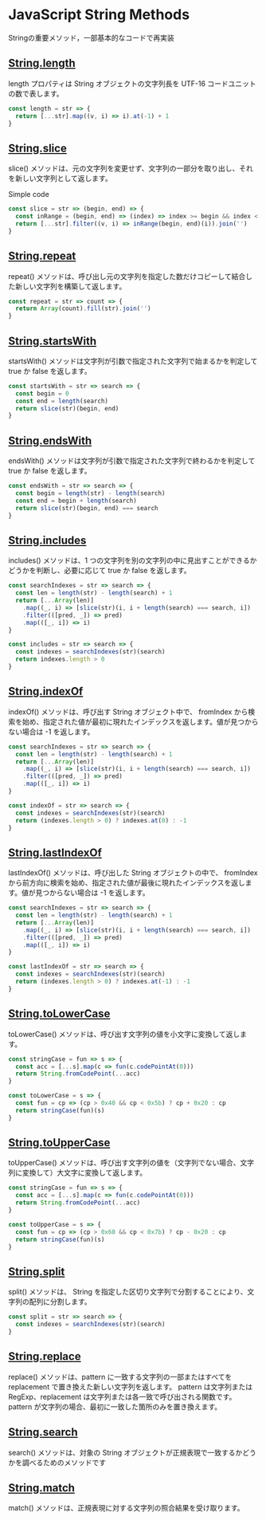 # JavaScript String Methods

Stringの重要メソッド，一部基本的なコードで再実装

## [String.length](https://developer.mozilla.org/ja/docs/Web/JavaScript/Reference/Global_Objects/String/length)

length プロパティは String オブジェクトの文字列長を UTF-16 コードユニットの数で表します。

```js
const length = str => {
  return [...str].map((v, i) => i).at(-1) + 1
}
```

## [String.slice](https://developer.mozilla.org/ja/docs/Web/JavaScript/Reference/Global_Objects/String/slice)

slice() メソッドは、元の文字列を変更せず、文字列の一部分を取り出し、それを新しい文字列として返します。

Simple code
```js
const slice = str => (begin, end) => {
  const inRange = (begin, end) => (index) => index >= begin && index < end
  return [...str].filter((v, i) => inRange(begin, end)(i)).join('')
}
```

## [String.repeat](https://developer.mozilla.org/ja/docs/Web/JavaScript/Reference/Global_Objects/String/repeat)

repeat() メソッドは、呼び出し元の文字列を指定した数だけコピーして結合した新しい文字列を構築して返します。

```js
const repeat = str => count => {
  return Array(count).fill(str).join('')
}
```

## [String.startsWith](https://developer.mozilla.org/ja/docs/Web/JavaScript/Reference/Global_Objects/String/startsWith)

startsWith() メソッドは文字列が引数で指定された文字列で始まるかを判定して true か false を返します。

```js
const startsWith = str => search => {
  const begin = 0
  const end = length(search)
  return slice(str)(begin, end)
}
```

## [String.endsWith](https://developer.mozilla.org/ja/docs/Web/JavaScript/Reference/Global_Objects/String/endsWith)

endsWith() メソッドは文字列が引数で指定された文字列で終わるかを判定して true か false を返します。

```js
const endsWith = str => search => {
  const begin = length(str) - length(search)
  const end = begin + length(search)
  return slice(str)(begin, end) === search
}
```

## [String.includes](https://developer.mozilla.org/ja/docs/Web/JavaScript/Reference/Global_Objects/String/includes)

includes() メソッドは、1 つの文字列を別の文字列の中に見出すことができるかどうかを判断し、必要に応じて true か false を返します。

```js
const searchIndexes = str => search => {
  const len = length(str) - length(search) + 1
  return [...Array(len)]
    .map((_, i) => [slice(str)(i, i + length(search) === search, i])
    .filter(([pred, _]) => pred)
    .map(([_, i]) => i)
}

const includes = str => search => {
  const indexes = searchIndexes(str)(search)
  return indexes.length > 0 
}
```

## [String.indexOf](https://developer.mozilla.org/ja/docs/Web/JavaScript/Reference/Global_Objects/String/indexOf)

indexOf() メソッドは、呼び出す String オブジェクト中で、 fromIndex から検索を始め、指定された値が最初に現れたインデックスを返します。値が見つからない場合は -1 を返します。

```js
const searchIndexes = str => search => {
  const len = length(str) - length(search) + 1
  return [...Array(len)]
    .map((_, i) => [slice(str)(i, i + length(search) === search, i])
    .filter(([pred, _]) => pred)
    .map(([_, i]) => i)
}

const indexOf = str => search => {
  const indexes = searchIndexes(str)(search)
  return (indexes.length > 0) ? indexes.at(0) : -1
}
```

## [String.lastIndexOf](https://developer.mozilla.org/ja/docs/Web/JavaScript/Reference/Global_Objects/String/lastIndexOf)

lastIndexOf() メソッドは、呼び出した String オブジェクトの中で、 fromIndex から前方向に検索を始め、指定された値が最後に現れたインデックスを返します。値が見つからない場合は -1 を返します。

```js
const searchIndexes = str => search => {
  const len = length(str) - length(search) + 1
  return [...Array(len)]
    .map((_, i) => [slice(str)(i, i + length(search) === search, i])
    .filter(([pred, _]) => pred)
    .map(([_, i]) => i)
}

const lastIndexOf = str => search => {
  const indexes = searchIndexes(str)(search)
  return (indexes.length > 0) ? indexes.at(-1) : -1
}
```

## [String.toLowerCase](https://developer.mozilla.org/ja/docs/Web/JavaScript/Reference/Global_Objects/String/toLowerCase)
toLowerCase() メソッドは、呼び出す文字列の値を小文字に変換して返します。

```js
const stringCase = fun => s => {  
  const acc = [...s].map(c => fun(c.codePointAt(0)))
  return String.fromCodePoint(...acc)
}

const toLowerCase = s => {
  const fun = cp => (cp > 0x40 && cp < 0x5b) ? cp + 0x20 : cp
  return stringCase(fun)(s)
}
```

## [String.toUpperCase](https://developer.mozilla.org/ja/docs/Web/JavaScript/Reference/Global_Objects/String/toUpperCase)

toUpperCase() メソッドは、呼び出す文字列の値を（文字列でない場合、文字列に変換して）大文字に変換して返します。

```js
const stringCase = fun => s => {  
  const acc = [...s].map(c => fun(c.codePointAt(0)))
  return String.fromCodePoint(...acc)
}

const toUpperCase = s => {
  const fun = cp => (cp > 0x60 && cp < 0x7b) ? cp - 0x20 : cp
  return stringCase(fun)(s)
}
```

## [String.split](https://developer.mozilla.org/ja/docs/Web/JavaScript/Reference/Global_Objects/String/split)

split() メソッドは、 String を指定した区切り文字列で分割することにより、文字列の配列に分割します。

```js
const split = str => search => {
  const indexes = searchIndexes(str)(search)
}
```

## [String.replace](https://developer.mozilla.org/ja/docs/Web/JavaScript/Reference/Global_Objects/String/replace)

replace() メソッドは、pattern に一致する文字列の一部またはすべてを replacement で置き換えた新しい文字列を返します。 pattern は文字列または RegExp、replacement は文字列または各一致で呼び出される関数です。pattern が文字列の場合、最初に一致した箇所のみを置き換えます。


## [String.search](https://developer.mozilla.org/ja/docs/Web/JavaScript/Reference/Global_Objects/String/search)

search() メソッドは、対象の String オブジェクトが正規表現で一致するかどうかを調べるためのメソッドです

## [String.match](https://developer.mozilla.org/ja/docs/Web/JavaScript/Reference/Global_Objects/String/match)

match() メソッドは、正規表現に対する文字列の照合結果を受け取ります。
